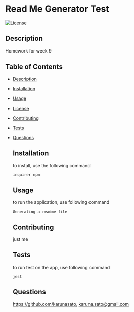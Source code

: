 # Read Me Generator Test
  [![License](https://img.shields.io/badge/License-Apache%202.0-blue.svg)](https://opensource.org/licenses/Apache-2.0)

  ## Description
  Homework for week 9

  ## Table of Contents
  * [Description](#Description)
* [Installation](#Installation)
* [Usage](#Usage)
* [License](#License)
* [Contributing](#Contributing)
* [Tests](#Tests)
* [Questions](#Questions)

  ## Installation
  to install, use the following command
  ```
  inquirer npm
  ```

  ## Usage
  to run  the application, use following command
  ```
  Generating a readme file
  ```

  ## Contributing
  just me

  ## Tests
  to run test on the app, use following command
  ```
  jest
  ```

  ## Questions
  https://github.com/karunasato, karuna.sato@gmail.com
  
